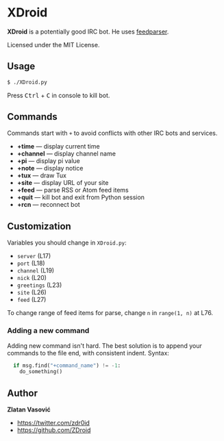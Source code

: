 # XDroid

**XDroid** is a potentially good IRC bot. He uses
[feedparser](http://code.google.com/p/feedparser/).

Licensed under the MIT License.

## Usage

```bash
$ ./XDroid.py
```

Press <kbd>Ctrl</kbd> + <kbd>C</kbd> in console to kill bot.

## Commands

Commands start with `+` to avoid conflicts with other IRC bots and services.

* **+time** — display current time
* **+channel** — display channel name
* **+pi** — display pi value
* **+note** — display notice
* **+tux** — draw Tux
* **+site** — display URL of your site
* **+feed** — parse RSS or Atom feed items
* **+quit** — kill bot and exit from Python session
* **+rcn** — reconnect bot

## Customization

Variables you should change in `XDroid.py`:

* `server` (L17)
* `port` (L18)
* `channel` (L19)
* `nick` (L20)
* `greetings` (L23)
* `site` (L26)
* `feed` (L27)

To change range of feed items for parse, change `n` in `range(1, n)` at L76.

### Adding a new command

Adding new command isn't hard. The best solution is to append your commands to
the file end, with consistent indent. Syntax:

```python
  if msg.find("+command_name") != -1:
    do_something()
```

## Author

**Zlatan Vasović**

* <https://twitter.com/zdr0id>
* <https://github.com/ZDroid>